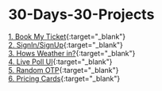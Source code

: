 # 30-Days-30-Projects

[1. Book My Ticket](https://pavankalyan-codes.github.io/30-Days-30-Projects/1%20Book%20My%20Ticket/){:target="\_blank"} \
[2. SignIn/SignUp](https://pavankalyan-codes.github.io/30-Days-30-Projects/2%20Signup-Signin/){:target="\_blank"} \
[3. Hows Weather in?](https://pavankalyan-codes.github.io/30-Days-30-Projects/3%20Hows%20weather%20in/){:target="\_blank"} \
[4. Live Poll UI](https://pavankalyan-codes.github.io/30-Days-30-Projects/4%20Live%20Poll/){:target="\_blank"} \
[5. Random OTP](https://pavankalyan-codes.github.io/30-Days-30-Projects/5%20Random%20OTP/){:target="\_blank"} \
[6. Pricing Cards](https://pavankalyan-codes.github.io/30-Days-30-Projects/6%20Pricing%20Cards/){:target="\_blank"}
